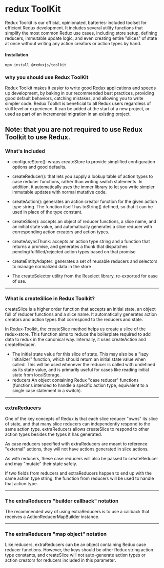 # redux ToolKit

Redux Toolkit is our official, opinionated, batteries-included toolset for efficient Redux development.
It includes several utility functions that simplify the most common Redux use cases, including store setup, defining reducers, immutable update logic, and even creating entire "slices" of state at once without writing any action creators or action types by hand.

#### Installation​

```
npm install @reduxjs/toolkit
```

### why you should use Redux ToolKit

Redux Toolkit makes it easier to write good Redux applications and speeds up development, by baking in our recommended best practices, providing good default behaviors, catching mistakes, and allowing you to write simpler code. Redux Toolkit is beneficial to all Redux users regardless of skill level or experience. It can be added at the start of a new project, or used as part of an incremental migration in an existing project.

## Note: that you are not required to use Redux Toolkit to use Redux.

### What's Included​

- configureStore(): wraps createStore to provide simplified configuration options and good defaults.

- createReducer(): that lets you supply a lookup table of action types to case reducer functions, rather than writing switch statements. In addition, it automatically uses the immer library to let you write simpler immutable updates with normal mutative code.

- createAction(): generates an action creator function for the given action type string. The function itself has toString() defined, so that it can be used in place of the type constant.

- createSlice(): accepts an object of reducer functions, a slice name, and an initial state value, and automatically generates a slice reducer with corresponding action creators and action types.

- createAsyncThunk: accepts an action type string and a function that returns a promise, and generates a thunk that dispatches pending/fulfilled/rejected action types based on that promise

- createEntityAdapter: generates a set of reusable reducers and selectors to manage normalized data in the store

- The createSelector utility from the Reselect library, re-exported for ease of use.

---

### What is createSlice in Redux Toolkit?

createSlice is a higher order function that accepts an initial state, an object full of reducer functions and a slice name. It automatically generates action creators and action types that correspond to the reducers and state.

In Redux-Toolkit, the createSlice method helps us create a slice of the redux-store. This function aims to reduce the boilerplate required to add data to redux in the canonical way. Internally, it uses createAction and createReducer.

- The initial state value for this slice of state.
  This may also be a "lazy initializer" function, which should return an initial state value when called. This will be used whenever the reducer is called with undefined as its state value, and is primarily useful for cases like reading initial state from localStorage.
- reducers
  An object containing Redux "case reducer" functions (functions intended to handle a specific action type, equivalent to a single case statement in a switch).

---

### extraReducers

One of the key concepts of Redux is that each slice reducer "owns" its slice of state, and that many slice reducers can independently respond to the same action type. extraReducers allows createSlice to respond to other action types besides the types it has generated.

As case reducers specified with extraReducers are meant to reference "external" actions, they will not have actions generated in slice.actions.

As with reducers, these case reducers will also be passed to createReducer and may "mutate" their state safely.

If two fields from reducers and extraReducers happen to end up with the same action type string, the function from reducers will be used to handle that action type.

---

### The extraReducers "builder callback" notation​

The recommended way of using extraReducers is to use a callback that receives a ActionReducerMapBuilder instance.

---

### The extraReducers "map object" notation

Like reducers, extraReducers can be an object containing Redux case reducer functions. However, the keys should be other Redux string action type constants, and createSlice will not auto-generate action types or action creators for reducers included in this parameter.
